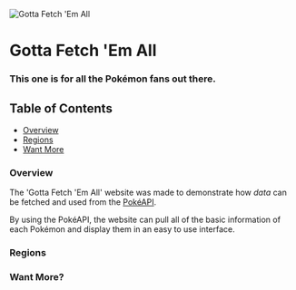 ![Gotta Fetch 'Em All](https://user-images.githubusercontent.com/10834045/107277137-eca10880-6a4b-11eb-9ae0-e5a884e715e5.png)

# Gotta Fetch 'Em All

### This one is for all the **Pokémon** fans out there.

## Table of Contents

- [Overview](#overview)
- [Regions](#regions)
- [Want More](#want-more)

### Overview

The 'Gotta Fetch 'Em All' website was made to demonstrate how *data* can be fetched and used from the [PokéAPI](https://pokeapi.co).

By using the PokéAPI, the website can pull all of the basic information of each Pokémon and display them in an easy to use interface.

### Regions

### Want More?